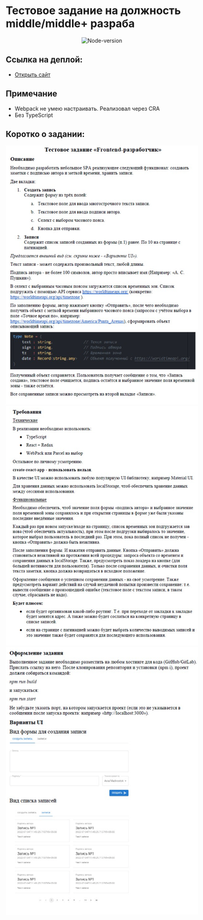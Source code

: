 # Тестовое задание на должность middle/middle+ разраба

<p align="center">
   <img src="https://img.shields.io/badge/node.js-v18.12.1-success" alt="Node-version">
</p>

## Ссылка на деплой:
- [Открыть сайт]()

## Примечание
- Webpack не умею настраивать. Реализовал через CRA
- Без TypeScript

## Коротко о задании:
![задание ч.1](readme-images/1.png)
![задание ч.2](readme-images/2.png)
![задание ч.3](readme-images/3.png)

